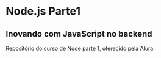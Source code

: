 # Node.js Parte1

## Inovando com JavaScript no backend

Repositório do curso de Node parte 1, oferecido pela Alura.

